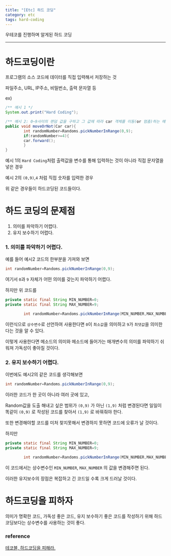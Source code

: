```yaml
---
title: "[Etc] 하드 코딩"
category: etc
tags: hard-coding
---
```


우테코를 진행하며 알게된 하드 코딩

---

# 하드코딩이란

프로그램의 소스 코드에 데이터를 직접 입력해서 저장하는 것

파일주소, URL, IP주소, 비밀번소, 출력 문자열 등

ex)

```java
/** 예시 1 */
System.out.print("Hard Coding");

/** 예시 2: 0~9사이의 랜덤 값을 구하고 그 값에 따라 car 객체를 이동(or 멈춤)하는 메소드*/
public void moveOrNot(Car car){
        int randomNumber=Randoms.pickNumberInRange(0,9);
        if(randomNumber>=4){
        car.forward();
        }
}
```

예시 1의 `Hard Coding`처럼 출력값을 변수를 통해 입력하는 것이 아니라 직접 문자열을 넣은 경우

예시 2의 `(0,9)`,`4` 처럼 직접 숫자를 입력한 경우

위 같은 경우들이 하드코딩된 코드들이다.

# 하드 코딩의 문제점

1. 의미를 파악하기 어렵다.
2. 유지 보수하기 어렵다.

### 1. 의미를 파악하기 어렵다.

예를 들어 예시2 코드의 한부분을 가져와 보면

```java
int randomNumber=Randoms.pickNumberInRange(0,9);
```

여기서 `0`과 `9` 자체가 어떤 의미를 갖는지 파악하기 어렵다.

하지만 위 코드를

```java
private static final String MIN_NUMBER=0;
private static final String MAX_NUMBER=9;

        int randomNumber=Randoms.pickNumberInRange(MIN_NUMBER,MAX_NUMBER);
```

이런식으로 `상수변수`로 선언하여 사용한다면 `0`이 `최소값`을 의미하고 `9`가 `최댓값`을 의미한다는 것을 알 수 있다.

이렇게 사용한다면 메소드의 의미와 메소드에 들어가는 매개변수의 의미를 파악하기 쉬워져 가독성이 좋아질 것이다.

### 2. 유지 보수하기 어렵다.

이번에도 예시2의 같은 코드를 생각해보면

```java
int randomNumber=Randoms.pickNumberInRange(0,9);
```

이러한 코드가 한 곳이 아니라 여러 곳에 있고,

Random값을 도출 해내고 싶은 범위가 `(0,9)` 가 아닌 `(1,9)` 처럼 변경된다면 일일이 똑같이 `(0,9)` 로 작성된 코드를 찾아서 `(1,9)` 로 바꿔줘야 한다.

또한 변경해야할 코드를 미처 찾지못해서 변경하지 못하면 코드에 오류가 날 것이다.

하지만

```java
private static final String MIN_NUMBER=0;
private static final String MAX_NUMBER=9;

        int randomNumber=Randoms.pickNumberInRange(MIN_NUMBER,MAX_NUMBER);
```

이 코드에서는 상수변수인 `MIN_NUMBER`, `MAX_NUMBER` 의 값을 변경해주면 된다.

이러한 유지보수의 장점은 복잡하고 긴 코드일 수록 크게 드러날 것이다.

# 하드코딩을 피하자

의미가 명확한 코드, 가독성 좋은 코드, 유지 보수하기 좋은 코드를 작성하기 위해 하드코딩보다는 상수변수를 사용하는 것이 좋다.

### reference

[테코블, 하드코딩을 피해라.](https://tecoble.techcourse.co.kr/post/2020-05-07-avoid-hard-coding/)